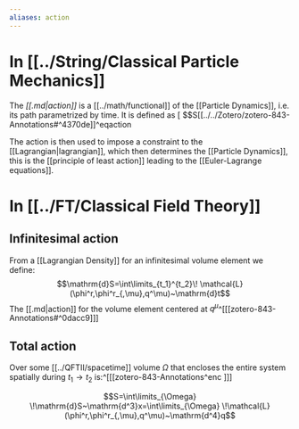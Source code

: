 ```yaml
---
aliases: action
---
```


# In [[../String/Classical Particle Mechanics]]
The *[[.md|action]]* is a [[../math/functional]] of the [[Particle Dynamics]], i.e. its path parametrized by time. It is defined as
[
$$S[[../../Zotero/zotero-843-Annotations#^4370de]]^eqaction

The action is then used to impose a constraint to the [[Lagrangian|lagrangian]], which then determines the [[Particle Dynamics]], this is the [[principle of least action]] leading to the [[Euler-Lagrange equations]].


# In [[../FT/Classical Field Theory]]
## Infinitesimal action 
From a [[Lagrangian Density]] for an infinitesimal volume element we define:
$$\mathrm{d}S=\int\limits_{t_1}^{t_2}\! \mathcal{L}(\phi^r,\phi^r_{,\mu},q^\mu)~\mathrm{d}t$$
The [[.md|action]] for the volume element centered at $q^\mu$^[[[zotero-843-Annotations#^0dacc9]]]

## Total action 
Over some [[../QFTII/spacetime]] volume $\Omega$ that encloses the entire system spatially during $t_1 \rightarrow t_2$ is:^[[[zotero-843-Annotations^enc  ]]]


$$S=\int\limits_{\Omega} \!\mathrm{d}S~\mathrm{d^3}x=\int\limits_{\Omega} \!\mathcal{L}(\phi^r,\phi^r_{,\mu},q^\mu)~\mathrm{d^4}q$$

### 